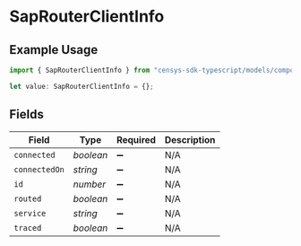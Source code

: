 # SapRouterClientInfo

## Example Usage

```typescript
import { SapRouterClientInfo } from "censys-sdk-typescript/models/components";

let value: SapRouterClientInfo = {};
```

## Fields

| Field              | Type               | Required           | Description        |
| ------------------ | ------------------ | ------------------ | ------------------ |
| `connected`        | *boolean*          | :heavy_minus_sign: | N/A                |
| `connectedOn`      | *string*           | :heavy_minus_sign: | N/A                |
| `id`               | *number*           | :heavy_minus_sign: | N/A                |
| `routed`           | *boolean*          | :heavy_minus_sign: | N/A                |
| `service`          | *string*           | :heavy_minus_sign: | N/A                |
| `traced`           | *boolean*          | :heavy_minus_sign: | N/A                |
